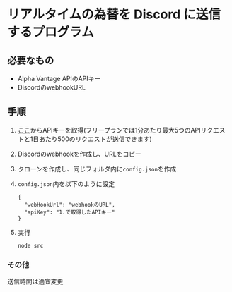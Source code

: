 # リアルタイムの為替を Discord に送信するプログラム

## 必要なもの

- Alpha Vantage APIのAPIキー
- DiscordのwebhookURL

## 手順

1. [ここ](https://www.alphavantage.co/support/#api-key)からAPIキーを取得(フリープランでは1分あたり最大5つのAPIリクエストと1日あたり500のリクエストが送信できます)
2. Discordのwebhookを作成し、URLをコピー
3. クローンを作成し、同じフォルダ内に`config.json`を作成
4. `config.json`内を以下のように設定

    ```
    {
      "webHookUrl": "webhookのURL",
      "apiKey": "1.で取得したAPIキー"
    }
    ```

5. 実行

    ```
    node src
    ```

### その他

送信時間は適宜変更
